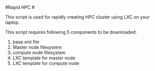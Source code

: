 #Rapid HPC #

This script is used for rapidly creating HPC cluster using LXC on your laptop.

This script requires following 5 components to be downloaded:

1. base.xml file
2. Master node filesystem
3. compute node filesystem 
4. LXC template for master node
5. LXC template for compute node

